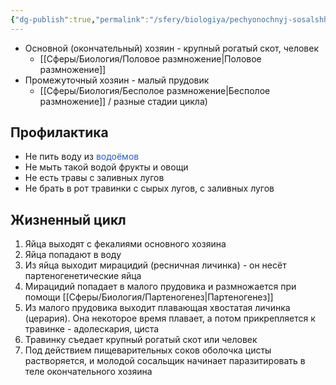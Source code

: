 ```yaml
---
{"dg-publish":true,"permalink":"/sfery/biologiya/pechyonochnyj-sosalshhik/","tags":["Зоология"]}
---
```


- Основной (окончательный) хозяин - крупный рогатый скот, человек
	- [[Сферы/Биология/Половое размножение\|Половое размножение]] 
- Промежуточный хозяин - малый прудовик
	- [[Сферы/Биология/Бесполое размножение\|Бесполое размножение]] / разные стадии цикла)
## Профилактика
- Не пить воду из <font color="#245bdb">водоёмов</font>
- Не мыть такой водой фрукты и овощи
- Не есть травы с заливных лугов
- Не брать в рот травинки с сырых лугов, с заливных лугов
## Жизненный цикл 
1. Яйца выходят с фекалиями основного хозяина 
2. Яйца попадают в воду
3. Из яйца выходит мирацидий (ресничная личинка) - он несёт партеногенетические яйца 
4. Мирацидий попадает в малого прудовика и размножается при помощи [[Сферы/Биология/Партеногенез\|Партеногенез]]
5. Из малого прудовика выходит плавающая хвостатая личинка (церария). Она некоторое время плавает, а потом прикрепляется к травинке - адолескария, циста
6. Травинку съедает крупный рогатый скот или человек
7. Под действием пищеварительных соков оболочка цисты растворяется, и молодой сосальщик начинает паразитировать в теле окончательного хозяина